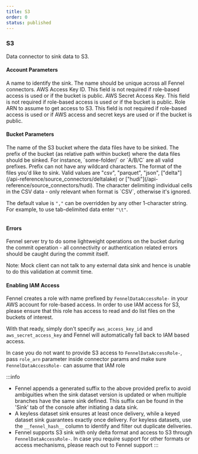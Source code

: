 ```yaml
---
title: S3
order: 0
status: published
---
```

### S3
Data connector to sink data to S3.

#### Account Parameters
<Expandable title="name" type="str">
A name to identify the sink. The name should be unique across all Fennel connectors.
</Expandable>

<Expandable title="aws_access_key_id" type="Optional[str] | Optional[Secret]" defaultVal="None">
AWS Access Key ID. This field is not required if role-based access is used or if
the bucket is public.
</Expandable>

<Expandable title="aws_secret_access_key" type="Optional[str] | Optional[Secret]" defaultVal="None">
AWS Secret Access Key. This field is not required if role-based access is used 
or if the bucket is public.
</Expandable>

<Expandable title="role_arn" type="Optional[str]" defaultVal="None">
Role ARN to assume to get access to S3. This field is not required if role-based access is used 
or if AWS access and secret keys are used or if the bucket is public.
</Expandable>


#### Bucket Parameters
<Expandable title="bucket" type="str">
The name of the S3 bucket where the data files have to be sinked.
</Expandable>

<Expandable title="prefix" type="Optional[str]" defaultVal="None">
The prefix of the bucket (as relative path within bucket) where the data files
should be sinked. For instance, `some-folder/` or `A/B/C` are all valid prefixes. Prefix
can not have any wildcard characters.
</Expandable>

<Expandable title="format" type="str" defaultVal="csv">
The format of the files you'd like to sink. Valid values are "csv", "parquet", 
"json", ["delta"](/api-reference/source_connectors/deltalake) or ["hudi"](/api-reference/source_connectors/hudi).
</Expandable>

<Expandable title="delimiter" type="Optional[str]" defaultVal=",">
The character delimiting individual cells in the CSV data - only relevant when
format is `CSV`, otherwise it's ignored.

The default value is `","` can be overridden by any other 1-character string. For 
example, to use tab-delimited data enter `"\t"`.  
</Expandable>

<pre snippet="api-reference/sinks/s3_sink#basic"
    status="success" message="S3 sink">
</pre>

#### Errors
<Expandable title="Connectivity or authentication errors">
Fennel server try to do some lightweight operations on the bucket during the commit
operation - all connectivity or authentication related errors should be caught
during the commit itself.

Note: Mock client can not talk to any external data sink and hence is unable to
do this validation at commit time.
</Expandable>

#### Enabling IAM Access
Fennel creates a role with name prefixed by `FennelDataAccessRole-` in 
your AWS account for role-based access. In order to use IAM access for S3, please
ensure that this role has access to read and do list files on the buckets of 
interest. 

With that ready, simply don't specify `aws_access_key_id` and 
`aws_secret_access_key` and Fennel will automatically fall back to IAM based 
access.

In case you do not want to provide S3 access to `FennelDataAccessRole-`, pass `role_arn`
parameter inside connector params and make sure `FennelDataAccessRole-` can assume that IAM role

:::info
- Fennel appends a generated suffix to the above provided prefix to avoid ambiguities when the 
sink dataset version is updated or when multiple branches have the same sink defined. This suffix
can be found in the 'Sink' tab of the console after initiating a data sink.
- A keyless dataset sink ensures at least once delivery, while a keyed dataset sink guarantees 
exactly once delivery. For keyless datasets, use the `__fennel_hash__` column to identify and 
filter out duplicate deliveries.
- Fennel supports S3 sink with only delta format and access to S3 through `FennelDataAccessRole-`.
In case you require support for other formats or access mechanisms, please reach out to Fennel support
:::

